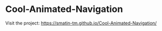 # Cool-Animated-Navigation
Visit the project: https://smatin-tm.github.io/Cool-Animated-Navigation/
